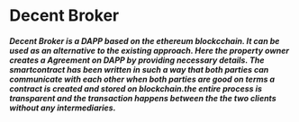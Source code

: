 # Decent Broker
   ##### Decent Broker is a DAPP based on the ethereum blockcchain. It can be used as an alternative to the existing approach. Here the property owner creates a Agreement on DAPP by providing necessary details. The smartcontract has been written in such a way that both parties can communicate with each other when both parties are good on terms a contract is created and stored on blockchain.the entire process is transparent and the transaction happens between the the two clients without any intermediaries. 
